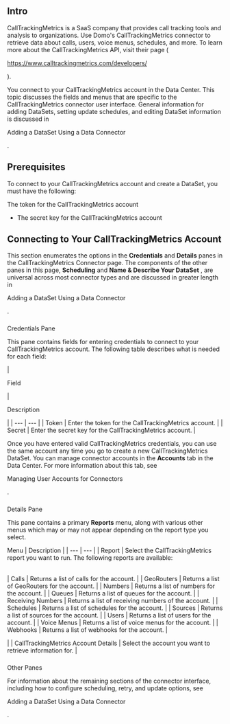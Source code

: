 

Intro
-------

CallTrackingMetrics is a SaaS company that provides call tracking tools and analysis to organizations. Use Domo's CallTrackingMetrics connector to retrieve data about calls, users, voice menus, schedules, and more. To learn more about the CallTrackingMetrics API, visit their page (

https://www.calltrackingmetrics.com/developers/

).


 You connect to your CallTrackingMetrics account in the Data Center. This topic discusses the fields and menus that are specific to the CallTrackingMetrics connector user interface. General information for adding DataSets, setting update schedules, and editing DataSet information is discussed in

Adding a DataSet Using a Data Connector

.


 Prerequisites
---------------

To connect to your CallTrackingMetrics account and create a DataSet, you must have the following:

 The token for the CallTrackingMetrics account
* The secret key for the CallTrackingMetrics account

Connecting to Your CallTrackingMetrics Account
------------------------------------------------


 This section enumerates the options in the
 **Credentials**
 and
 **Details**
 panes in the CallTrackingMetrics Connector page. The components of the other panes in this page,
 **Scheduling**
 and
 **Name & Describe Your DataSet**
 , are universal across most connector types and are discussed in greater length in

Adding a DataSet Using a Data Connector

.


###

Credentials Pane


 This pane contains fields for entering credentials to connect to your CallTrackingMetrics account. The following table describes what is needed for each field:


|

Field

|

Description

|
| --- | --- |
|
 Token
  |
 Enter the token for the CallTrackingMetrics account.
  |
|
 Secret
  |
 Enter the secret key for the CallTrackingMetrics account.
  |


 Once you have entered valid CallTrackingMetrics credentials, you can use the same account any time you go to create a new CallTrackingMetrics DataSet. You can manage connector accounts in the
 **Accounts**
 tab in the Data Center. For more information about this tab, see

Managing User Accounts for Connectors

.


###
 Details Pane

This pane contains a primary
 **Reports**
 menu, along with various other menus which may or may not appear depending on the report type you select.


 Menu
  |
 Description
  |
| --- | --- |
|
 Report
  |
 Select the CallTrackingMetrics report you want to run. The following reports are available:


|  |  |
| --- | --- |
|
 Calls
  |
 Returns a list of calls for the account.
  |
|
 GeoRouters
  |
 Returns a list of GeoRouters for the account.
  |
|
 Numbers
  |
 Returns a list of numbers for the account.
  |
|
 Queues
  |
 Returns a list of queues for the account.
  |
|
 Receiving Numbers
  |
 Returns a list of receiving numbers of the account.
  |
|
 Schedules
  |
 Returns a list of schedules for the account.
  |
|
 Sources
  |
 Returns a list of sources for the account.
  |
|
 Users
  |
 Returns a list of users for the account.
  |
|
 Voice Menus
  |
 Returns a list of voice menus for the account.
  |
|
 Webhooks
  |
 Returns a list of webhooks for the account.
  |

|
|
 CallTrackingMetrics Account Details
  |
 Select the account you want to retrieve information for.
  |


###
 Other Panes

For information about the remaining sections of the connector interface, including how to configure scheduling, retry, and update options, see

Adding a DataSet Using a Data Connector

.

